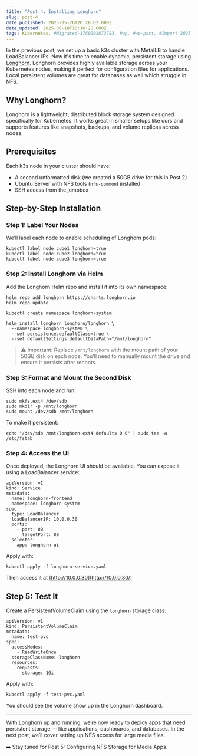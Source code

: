 ```yaml
---
title: "Post 4: Installing Longhorn"
slug: post-4
date_published: 2025-05-26T20:28:02.000Z
date_updated: 2025-06-18T18:16:20.000Z
tags: Kubernetes, #Migrated-1750201873783, #wp, #wp-post, #Import 2025-06-17 16:11
---
```


In the previous post, we set up a basic k3s cluster with MetalLB to handle LoadBalancer IPs. Now it's time to enable dynamic, persistent storage using [Longhorn](https://longhorn.io/). Longhorn provides highly available storage across your Kubernetes nodes, making it perfect for configuration files for applications. Local persistent volumes are great for databases as well which struggle in NFS.

## Why Longhorn?

Longhorn is a lightweight, distributed block storage system designed specifically for Kubernetes. It works great in smaller setups like ours and supports features like snapshots, backups, and volume replicas across nodes.

## Prerequisites

Each k3s node in your cluster should have:

- A second unformatted disk (we created a 50GB drive for this in Post 2)
- Ubuntu Server with NFS tools (`nfs-common`) installed
- SSH access from the jumpbox

## Step-by-Step Installation

### Step 1: Label Your Nodes

We’ll label each node to enable scheduling of Longhorn pods:

    kubectl label node cube1 longhorn=true
    kubectl label node cube2 longhorn=true
    kubectl label node cube3 longhorn=true
    

### Step 2: Install Longhorn via Helm

Add the Longhorn Helm repo and install it into its own namespace:

    helm repo add longhorn https://charts.longhorn.io
    helm repo update
    
    kubectl create namespace longhorn-system
    
    helm install longhorn longhorn/longhorn \
      --namespace longhorn-system \
      --set persistence.defaultClass=true \
      --set defaultSettings.defaultDataPath="/mnt/longhorn"
    

> ⚠️ Important: Replace `/mnt/longhorn` with the mount path of your 50GB disk on each node. You’ll need to manually mount the drive and ensure it persists after reboots.

### Step 3: Format and Mount the Second Disk

SSH into each node and run:

    sudo mkfs.ext4 /dev/sdb
    sudo mkdir -p /mnt/longhorn
    sudo mount /dev/sdb /mnt/longhorn
    

To make it persistent:

    echo "/dev/sdb /mnt/longhorn ext4 defaults 0 0" | sudo tee -a /etc/fstab
    

### Step 4: Access the UI

Once deployed, the Longhorn UI should be available. You can expose it using a LoadBalancer service:

    apiVersion: v1
    kind: Service
    metadata:
      name: longhorn-frontend
      namespace: longhorn-system
    spec:
      type: LoadBalancer
      loadBalancerIP: 10.0.0.30
      ports:
        - port: 80
          targetPort: 80
      selector:
        app: longhorn-ui
    

Apply with:

    kubectl apply -f longhorn-service.yaml
    

Then access it at [http://10.0.0.30](http://10.0.0.30/)

## Step 5: Test It

Create a PersistentVolumeClaim using the `longhorn` storage class:

    apiVersion: v1
    kind: PersistentVolumeClaim
    metadata:
      name: test-pvc
    spec:
      accessModes:
        - ReadWriteOnce
      storageClassName: longhorn
      resources:
        requests:
          storage: 1Gi
    

Apply with:

    kubectl apply -f test-pvc.yaml
    

You should see the volume show up in the Longhorn dashboard.

---

With Longhorn up and running, we’re now ready to deploy apps that need persistent storage — like applications, dashboards, and databases. In the next post, we’ll cover setting up NFS access for large media files.

➡️ Stay tuned for Post 5: Configuring NFS Storage for Media Apps.
